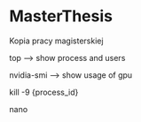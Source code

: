 # MasterThesis
Kopia pracy magisterskiej



top --> show process and users

nvidia-smi --> show usage of gpu

kill -9 {process_id}

nano 
